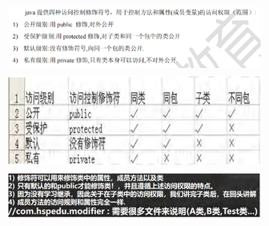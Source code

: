 ![2023.12.18-7](../notes-images/202312181655769.png) 

![2023.12.18-8](../notes-images/202312181655288.png) 

![2023.12.18-9](../notes-images/202312181655317.png) 
